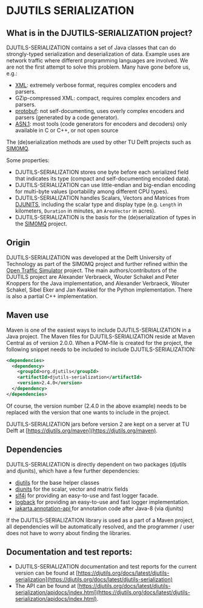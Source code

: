 # DJUTILS SERIALIZATION
 
## What is in the DJUTILS-SERIALIZATION project?

DJUTILS-SERIALIZATION contains a set of Java classes that can do strongly-typed serialization and deserialization of data. Example uses are network traffic where different programming languages are involved. We are not the first attempt to solve this problem. Many have gone before us, e.g.:

* [XML](https://en.wikipedia.org/wiki/XML): extremely verbose format, requires complex encoders and parsers.
* GZip-compressed XML: compact, requires complex encoders and parsers.
* [protobuf](https://developers.google.com/protocol-buffers): not self-documenting, uses overly complex encoders and parsers (generated by a code generator).
* [ASN.1](https://en.wikipedia.org/wiki/Abstract_Syntax_Notation_One): most tools (code generators for encoders and decoders) only available in C or C++, or not open source

The (de)serialization methods are used by other TU Delft projects such as [SIM0MQ](https://sim0mq.org/).

Some properties:

* DJUTILS-SERIALIZATION stores one byte before each serialized field that indicates its type (compact and self-documenting encoded data).
* DJUTILS-SERIALIZATION can use little-endian and big-endian encoding for multi-byte values (portability among different CPU types).
* DJUTILS-SERIALIZATION handles Scalars, Vectors and Matrices from [DJUNITS](https://djunits.org), including the scalar type and display type (e.g. `Length` in kilometers, `Duration` in minutes, an `AreaVector` in acres).
* DJUTILS-SERIALIZATION is the basis for the (de)serialization of types in the [SIM0MQ](https://sim0mq.org/) project.


## Origin

DJUTILS-SERIALIZATION was developed at the Delft University of Technology as part of the SIM0MQ project and further refined within the [Open Traffic Simulator](https://opentrafficsim.org/docs/latest/) project. The main authors/contributors of the DJUTILS project are Alexander Verbraeck, Wouter Schakel and Peter Knoppers for the Java implementation, and Alexander Verbraeck, Wouter Schakel, Sibel Eker and Jan Kwakkel for the Python implementation. There is also a partial C++ implementation.


## Maven use

Maven is one of the easiest ways to include DJUTILS-SERIALIZATION in a Java project. The Maven files for DJUTILS-SERIALIZATION reside at Maven Central as of version 2.0.0. When a POM-file is created for the project, the following snippet needs to be included to include DJUTILS-SERIALIZATION:

```xml
<dependencies>
  <dependency>
    <groupId>org.djutils</groupId>
    <artifactId>djutils-serialization</artifactId>
    <version>2.4.0</version>
  </dependency>
</dependencies>
```

Of course, the version number (2.4.0 in the above example) needs to be replaced with the version that one wants to include in the project.

DJUTILS-SERIALIZATION jars before version 2 are kept on a server at TU Delft at [https://djutils.org/maven](https://djutils.org/maven).


## Dependencies

DJUTILS-SERIALIZATION is directly dependent on two packages (djutils and djunits), which have a few further dependencies:

* [djutils](https://djutils.org/manual/djutils) for the base helper classes
* [djunits](https://djunits.org/manual/) for the scalar, vector and matrix fields
* [slf4j](https://www.slf4j.org/) for providing an easy-to-use and fast logger facade.
* [logback](https://logback.qos.ch/) for providing an easy-to-use and fast logger implementation.
* [jakarta.annotation-api ](https://github.com/jakartaee/common-annotations-api) for annotation code after Java-8 (via djunits)

If the DJUTILS-SERIALIZATION library is used as a part of a Maven project, all dependencies will be automatically resolved, and the programmer / user does not have to worry about finding the libraries.


## Documentation and test reports:

* DJUTILS-SERIALIZATION documentation and test reports for the current version can be found at [https://djutils.org/docs/latest/djutils-serialization](https://djutils.org/docs/latest/djutils-serialization) 
* The API can be found at [https://djutils.org/docs/latest/djutils-serialization/apidocs/index.html](https://djutils.org/docs/latest/djutils-serialization/apidocs/index.html).

